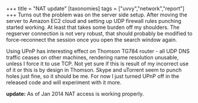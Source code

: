 +++
title = "NAT update"
[taxonomies]
tags = ["uvvy","network","report"]
+++
Turns out the problem was on the server side setup. After moving the server to Amazon EC2 cloud and setting up UDP firewall rules punching started working. At least that takes some burden off my shoulders. The regserver connection is not very robust, that should probably be modified to force-reconnect the session once you open the search window again.

Using UPnP has interesting effect on Thomson TG784 router - all UDP DNS traffic ceases on other machines, rendering name resolution unusable, unless I force it to use TCP. Not yet sure if this is result of my incorrect use of it or this is by design in Thomson. Skype and uTorrent seem to punch holes just fine, so it should be me. For now I just turned UPnP off in the released code and will experiment with it more.

**update:** As of Jan 2014 NAT access is working properly.
